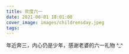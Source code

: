 ```yaml
---
title: 欢度六一
date: 2021-06-01 18:01:00
cover_image: images/childrensday.jpeg
tags:
---
```


年近奔三，内心仍是少年，感谢老婆的六一礼物 ^_^